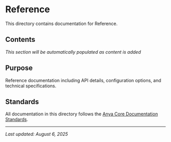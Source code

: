 # Reference

This directory contains documentation for Reference.

## Contents

*This section will be automatically populated as content is added*

## Purpose

Reference documentation including API details, configuration options, and technical specifications.

## Standards

All documentation in this directory follows the [Anya Core Documentation Standards](../DOCUMENTATION_FOLDERS_EVALUATION.md).

---

*Last updated: August 6, 2025*
